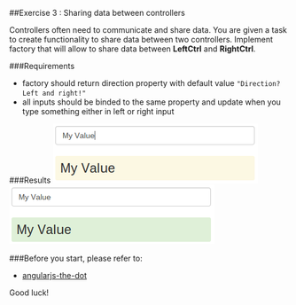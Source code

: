 ##Exercise 3 : Sharing data between controllers

Controllers often need to communicate and share data. You are given a task to create functionality to share data between two controllers.
Implement factory that will allow to share data between **LeftCtrl** and **RightCtrl**.

###Requirements
* factory should return direction property with default value ```"Direction? Left and right!"```
* all inputs should be binded to the same property and update when you type something either in left or right input

###Results
![alt text](app/assets/example1.png "First Input")
![alt text](app/assets/example2.png "Second Input")

###Before you start, please refer to:
* [angularjs-the-dot](https://egghead.io/lessons/angularjs-the-dot)

Good luck!
